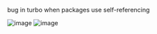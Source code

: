 bug in turbo when packages use self-referencing

![image](https://github.com/juliusmarminge/turbo-self-referencing/assets/51714798/6fe6a46b-bb95-47e7-80c5-f776d997ac9e)
![image](https://github.com/juliusmarminge/turbo-self-referencing/assets/51714798/e630d8c9-5fc2-4a7f-8a76-44dfac5bd987)
